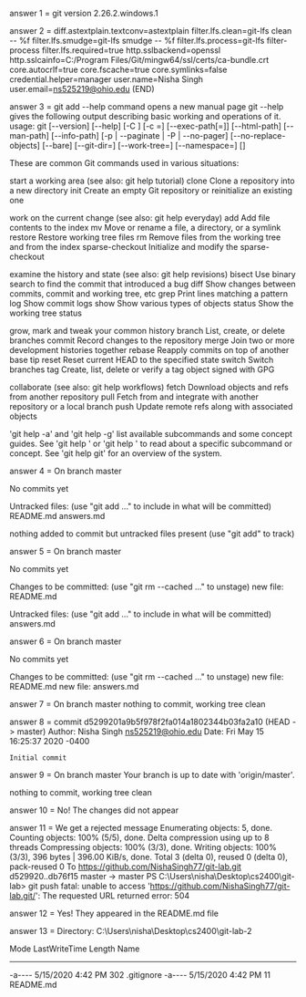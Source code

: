 answer 1 =
git version 2.26.2.windows.1

answer 2 =
diff.astextplain.textconv=astextplain
filter.lfs.clean=git-lfs clean -- %f
filter.lfs.smudge=git-lfs smudge -- %f
filter.lfs.process=git-lfs filter-process
filter.lfs.required=true
http.sslbackend=openssl
http.sslcainfo=C:/Program Files/Git/mingw64/ssl/certs/ca-bundle.crt
core.autocrlf=true
core.fscache=true
core.symlinks=false
credential.helper=manager
user.name=Nisha Singh
user.email=ns525219@ohio.edu
(END)

answer 3 =
git add --help command opens a new manual page
git --help gives the following output describing basic working and operations of it.
usage: git [--version] [--help] [-C <path>] [-c <name>=<value>]
           [--exec-path[=<path>]] [--html-path] [--man-path] [--info-path]
           [-p | --paginate | -P | --no-pager] [--no-replace-objects] [--bare]
           [--git-dir=<path>] [--work-tree=<path>] [--namespace=<name>]
           <command> [<args>]

These are common Git commands used in various situations:

start a working area (see also: git help tutorial)
   clone             Clone a repository into a new directory
   init              Create an empty Git repository or reinitialize an existing one

work on the current change (see also: git help everyday)
   add               Add file contents to the index
   mv                Move or rename a file, a directory, or a symlink
   restore           Restore working tree files
   rm                Remove files from the working tree and from the index
   sparse-checkout   Initialize and modify the sparse-checkout

examine the history and state (see also: git help revisions)
   bisect            Use binary search to find the commit that introduced a bug
   diff              Show changes between commits, commit and working tree, etc
   grep              Print lines matching a pattern
   log               Show commit logs
   show              Show various types of objects
   status            Show the working tree status

grow, mark and tweak your common history
   branch            List, create, or delete branches
   commit            Record changes to the repository
   merge             Join two or more development histories together
   rebase            Reapply commits on top of another base tip
   reset             Reset current HEAD to the specified state
   switch            Switch branches
   tag               Create, list, delete or verify a tag object signed with GPG

collaborate (see also: git help workflows)
   fetch             Download objects and refs from another repository
   pull              Fetch from and integrate with another repository or a local branch
   push              Update remote refs along with associated objects

'git help -a' and 'git help -g' list available subcommands and some
concept guides. See 'git help <command>' or 'git help <concept>'
to read about a specific subcommand or concept.
See 'git help git' for an overview of the system.

answer 4 =
On branch master

No commits yet

Untracked files:
  (use "git add <file>..." to include in what will be committed)
        README.md
        answers.md

nothing added to commit but untracked files present (use "git add" to track)

answer 5 =
On branch master

No commits yet

Changes to be committed:
  (use "git rm --cached <file>..." to unstage)
        new file:   README.md

Untracked files:
  (use "git add <file>..." to include in what will be committed)
        answers.md

answer 6 =
On branch master

No commits yet

Changes to be committed:
  (use "git rm --cached <file>..." to unstage)
        new file:   README.md
        new file:   answers.md

answer 7 =
On branch master
nothing to commit, working tree clean

answer 8 =
commit d5299201a9b5f978f2fa014a1802344b03fa2a10 (HEAD -> master)
Author: Nisha Singh <ns525219@ohio.edu>
Date:   Fri May 15 16:25:37 2020 -0400

    Initial commit

answer 9 =
On branch master
Your branch is up to date with 'origin/master'.

nothing to commit, working tree clean

answer 10 = 
No! The changes did not appear

answer 11 = 
We get a rejected message
Enumerating objects: 5, done.
Counting objects: 100% (5/5), done.
Delta compression using up to 8 threads
Compressing objects: 100% (3/3), done.
Writing objects: 100% (3/3), 396 bytes | 396.00 KiB/s, done.
Total 3 (delta 0), reused 0 (delta 0), pack-reused 0
To https://github.com/NishaSingh77/git-lab.git
   d529920..db76f15  master -> master
PS C:\Users\nisha\Desktop\cs2400\git-lab> git push
fatal: unable to access 'https://github.com/NishaSingh77/git-lab.git/': The requested URL returned error: 504

answer 12 =
Yes! They appeared in the README.md file

answer 13 = 
    Directory: C:\Users\nisha\Desktop\cs2400\git-lab-2


Mode                LastWriteTime         Length Name
----                -------------         ------ ----
-a----        5/15/2020   4:42 PM            302 .gitignore
-a----        5/15/2020   4:42 PM             11 README.md

